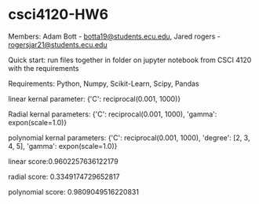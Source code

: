 # csci4120-HW6

Members: Adam Bott - botta19@students.ecu.edu,
Jared rogers - rogersjar21@students.ecu.edu

Quick start: run files together in folder on jupyter notebook from CSCI 4120 with the requirements

Requirements:
Python,
Numpy,
Scikit-Learn,
Scipy,
Pandas

linear kernal parameter: {'C': reciprocal(0.001, 1000)}

Radial kernal parameters: {'C': reciprocal(0.001, 1000), 
'gamma': expon(scale=1.0)}

polynomial kernal parameters: {'C': reciprocal(0.001, 1000),
'degree': [2, 3, 4, 5],
'gamma': expon(scale=1.0)}


linear score:0.9602257636122179

radial score: 0.3349174729652817

polynomial score: 0.9809049516220831
